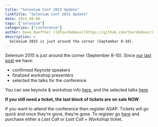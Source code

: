 ```yaml
---
title: "Selenium Conf 2015 Update"
linkTitle: "Selenium Conf 2015 Update"
date: 2015-08-08
tags: ["selenium"]
categories: ["conference"]
author: Dave Haeffner ([@TourDeDave](https://github.com/tourdedave))
description: >
  Selenium 2015 is just around the corner (September 8-10).
---
```



Selenium 2015 is just around the corner (September 8-10). Since [our last post](/blog/2015/selenium-conf-2015-details/) we have:

*   confirmed Keynote speakers
*   finalized workshop presenters
*   selected the talks for the conference

You can see keynote & workshop info [here](http://year-2015.seleniumconf.org/), and the selected talks [here](http://confengine.com/selenium-conf-2015/proposals).

**If you still need a ticket, the last block of tickets are on sale NOW**.

If you want to attend the conference then register ASAP. Tickets will go quick and once they’re gone, they’re gone. To register go [here](http://www.eventbrite.com/e/selenium-conference-2015-tickets-17163911722) and purchase either a _Last Call_ or _Last Call + Workshop_ ticket.